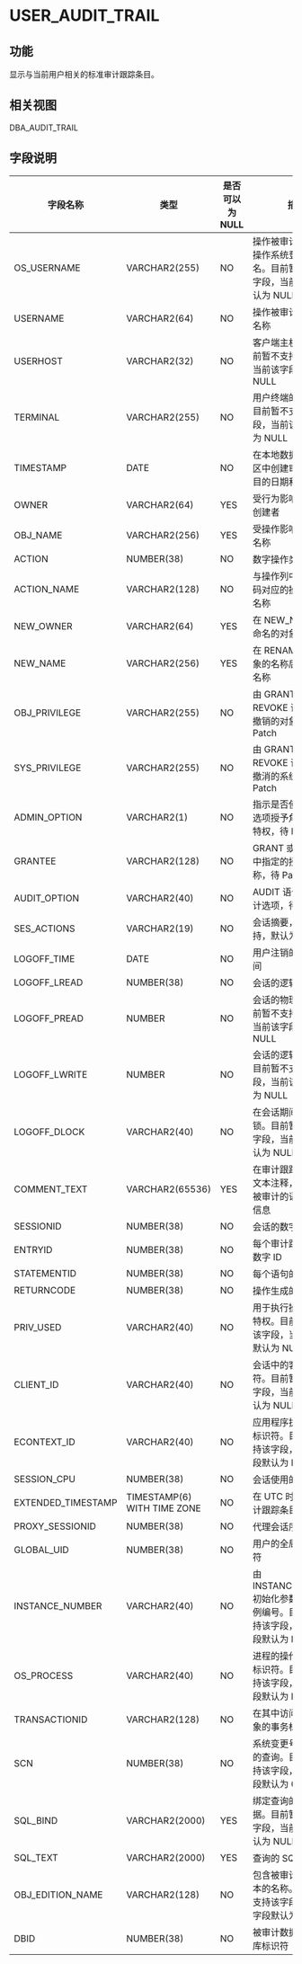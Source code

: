 USER_AUDIT_TRAIL 
=====================================



功能 
-----------

显示与当前用户相关的标准审计跟踪条目。

相关视图 
-------------

DBA_AUDIT_TRAIL

字段说明 
-------------



|      **字段名称**      |           **类型**            | **是否可以为 NULL** |                         **描述**                         |
|--------------------|-----------------------------|----------------|--------------------------------------------------------|
| OS_USERNAME        | VARCHAR2(255)               | NO             | 操作被审计的用户的操作系统登录用户名。目前暂不支持该字段，当前该字段默认为 NULL             |
| USERNAME           | VARCHAR2(64)                | NO             | 操作被审计的用户的名称                                            |
| USERHOST           | VARCHAR2(32)                | NO             | 客户端主机名称。目前暂不支持该字段，当前该字段默认为 NULL                        |
| TERMINAL           | VARCHAR2(255)               | NO             | 用户终端的标识符。目前暂不支持该字段，当前该字段默认为 NULL                       |
| TIMESTAMP          | DATE                        | NO             | 在本地数据库会话时区中创建审计跟踪条目的日期和时间                              |
| OWNER              | VARCHAR2(64)                | YES            | 受行为影响的对象的创建者                                           |
| OBJ_NAME           | VARCHAR2(256)               | YES            | 受操作影响的对象的名称                                            |
| ACTION             | NUMBER(38)                  | NO             | 数字操作类型代码                                               |
| ACTION_NAME        | VARCHAR2(128)               | NO             | 与操作列中的数字代码对应的操作类型的名称                                   |
| NEW_OWNER          | VARCHAR2(64)                | YES            | 在 NEW_NAME 列中命名的对象的所有者                                 |
| NEW_NAME           | VARCHAR2(256)               | YES            | 在 RENAME 或基础对象的名称后对象的新名称                               |
| OBJ_PRIVILEGE      | VARCHAR2(255)               | NO             | 由 GRANT 或 REVOKE 语句授予或撤销的对象特权，待 Patch                  |
| SYS_PRIVILEGE      | VARCHAR2(255)               | NO             | 由 GRANT 或 REVOKE 语句授予或撤消的系统特权，待 Patch                  |
| ADMIN_OPTION       | VARCHAR2(1)                 | NO             | 指示是否使用 ADMIN 选项授予角色或系统特权，待 Patch                       |
| GRANTEE            | VARCHAR2(128)               | NO             | GRANT 或 REVOKE 中指定的授予者名称，待 Patch                       |
| AUDIT_OPTION       | VARCHAR2(40)                | NO             | AUDIT 语句设置的审计选项，待Patch                                 |
| SES_ACTIONS        | VARCHAR2(19)                | NO             | 会话摘要，OB 不支持，默认为 NULL                                   |
| LOGOFF_TIME        | DATE                        | NO             | 用户注销的日期和时间                                             |
| LOGOFF_LREAD       | NUMBER(38)                  | NO             | 会话的逻辑读取                                                |
| LOGOFF_PREAD       | NUMBER                      | NO             | 会话的物理读取。目前暂不支持该字段，当前该字段默认为 NULL                        |
| LOGOFF_LWRITE      | NUMBER                      | NO             | 会话的逻辑写操作。目前暂不支持该字段，当前该字段默认为 NULL                       |
| LOGOFF_DLOCK       | VARCHAR2(40)                | NO             | 在会话期间检测到死锁。目前暂不支持该字段，当前该字段默认为 NULL                     |
| COMMENT_TEXT       | VARCHAR2(65536)             | YES            | 在审计跟踪条目上的文本注释，提供关于被审计的语句的更多信息                          |
| SESSIONID          | NUMBER(38)                  | NO             | 会话的数字 ID                                               |
| ENTRYID            | NUMBER(38)                  | NO             | 每个审计跟踪条目的数字 ID                                         |
| STATEMENTID        | NUMBER(38)                  | NO             | 每个语句的数字 ID                                             |
| RETURNCODE         | NUMBER(38)                  | NO             | 操作生成的错误代码                                              |
| PRIV_USED          | VARCHAR2(40)                | NO             | 用于执行操作的系统特权。目前暂不支持该字段，当前该字段默认为 NULL                    |
| CLIENT_ID          | VARCHAR2(40)                | NO             | 会话中的客户端标识符。目前暂不支持该字段，当前该字段默认为 NULL                     |
| ECONTEXT_ID        | VARCHAR2(40)                | NO             | 应用程序执行上下文标识符。目前暂不支持该字段，当前该字段默认为 NULL                   |
| SESSION_CPU        | NUMBER(38)                  | NO             | 会话使用的 CPU 时间                                           |
| EXTENDED_TIMESTAMP | TIMESTAMP(6) WITH TIME ZONE | NO             | 在 UTC 时区中创建审计跟踪条目的时间戳                                  |
| PROXY_SESSIONID    | NUMBER(38)                  | NO             | 代理会话序列号                                                |
| GLOBAL_UID         | NUMBER(38)                  | NO             | 用户的全局用户标识符                                             |
| INSTANCE_NUMBER    | VARCHAR2(40)                | NO             | 由 INSTANCE_NUMBER 初始化参数指定的实例编号。目前暂不支持该字段，当前该字段默认为 NULL |
| OS_PROCESS         | VARCHAR2(40)                | NO             | 进程的操作系统进程标识符。目前暂不支持该字段，当前该字段默认为 NULL                   |
| TRANSACTIONID      | VARCHAR2(128)               | NO             | 在其中访问或修改对象的事务标识符                                       |
| SCN                | NUMBER(38)                  | NO             | 系统变更号（SCN）的查询。目前暂不支持该字段，当前该字段默认为 0                     |
| SQL_BIND           | VARCHAR2(2000)              | YES            | 绑定查询的变量数据。目前暂不支持该字段，当前该字段默认为 NULL                      |
| SQL_TEXT           | VARCHAR2(2000)              | YES            | 查询的 SQL 文本                                             |
| OBJ_EDITION_NAME   | VARCHAR2(128)               | NO             | 包含被审计对象的版本的名称。目前暂不支持该字段，当前该字段默认为 NULL                  |
| DBID               | NUMBER(38)                  | NO             | 被审计数据库的数据库标识符                                          |


